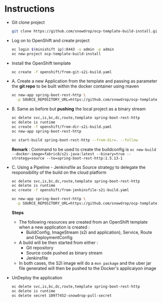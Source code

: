 # Instructions

- Git clone project

  ```bash
  git clone https://github.com/snowdrop/ocp-template-build-install.git && cd ocp-template-build-install
  ```

- Log on to OpenShift and create project

  ```bash
  oc login $(minishift ip):8443 -u admin -p admin
  oc new-project ocp-template-build-install
  ```

- Install the OpenShift template

  ```bash
  oc create -f openshift/from-git-s2i-build.yaml
  ```

- A. Create a new Application from the template and passing as parameter the **git repo** to be built within the docker container using maven

  ```bash
  oc new-app spring-boot-rest-http \
    -p SOURCE_REPOSITORY_URL=https://github.com/snowdrop/ocp-template-build-install.git
  ```

- B. Same as before but **pushing** the local project as a binary stream

  ```bash
  oc delete svc,is,bc,dc,route,template spring-boot-rest-http
  oc delete is runtime
  oc create -f openshift/from-dir-s2i-build.yaml
  oc new-app spring-boot-rest-http
  
  oc start-build spring-boot-rest-http --from-dir=. --follow
  ```

  **Remark** : Command to be used to create the buildconfig is `oc new-build --docker-image=fabric8/s2i-java:latest --binary=true --strategy=source --to=spring-boot-rest-http:1.5.13-1`

- C. Using a Pipeline - Jenkinsfile as Source strategy to delegate the responsibility of the build on the cloud platform

  ```bash
  oc delete svc,is,bc,dc,route,template spring-boot-rest-http
  oc delete is runtime
  oc create -f openshift/from-jenkinsfile-s2i-build.yaml
  
  oc new-app spring-boot-rest-http \
    -p SOURCE_REPOSITORY_URL=https://github.com/snowdrop/ocp-template-build-install.git 
  ```

  **Steps**
  
  - The following resources are created from an OpenShift template when a new application is created :
    - BuildConfig, ImageStream (s2i and application), Service, Route and DeploymentConfig
  - A build will be then started from either :
    - Git repository
    - Source code pushed as binary stream
    - Jenkinsfile
  - In both cases, the S2I image will do a `mvn package` and the uber jar file generated will then be pushed to the Docker's applicaiyon image
  
- UnDeploy the application

  ```bash
  oc delete svc,is,bc,dc,route,template spring-boot-rest-http
  oc delete is runtime
  oc delete secret 10977452-snowdrop-pull-secret
  ```